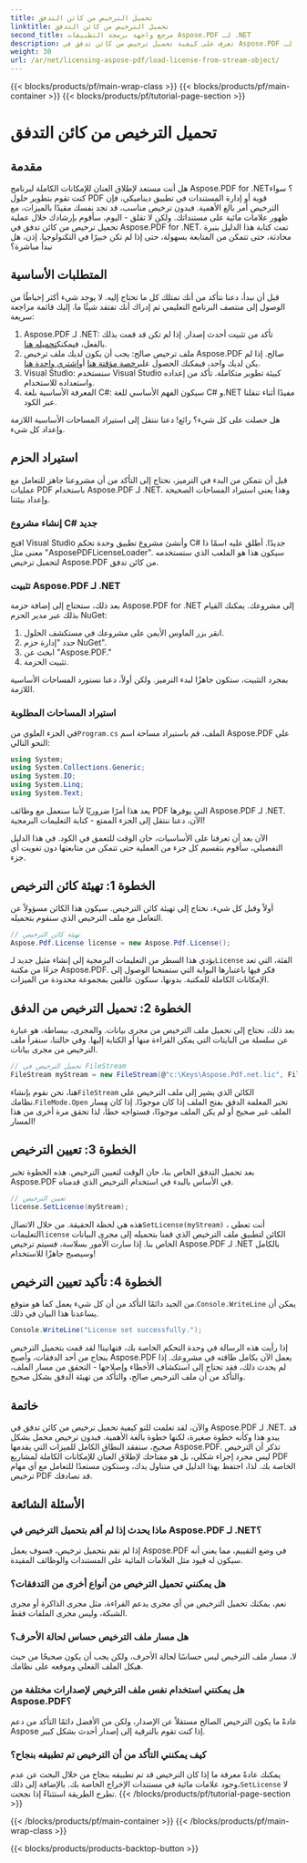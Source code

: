```yaml
---
title: تحميل الترخيص من كائن التدفق
linktitle: تحميل الترخيص من كائن التدفق
second_title: مرجع واجهة برمجة التطبيقات Aspose.PDF لـ .NET
description: تعرف على كيفية تحميل ترخيص من كائن تدفق في Aspose.PDF لـ .NET باستخدام هذا الدليل الشامل خطوة بخطوة.
weight: 30
url: /ar/net/licensing-aspose-pdf/load-license-from-stream-object/
---
```


{{< blocks/products/pf/main-wrap-class >}}
{{< blocks/products/pf/main-container >}}
{{< blocks/products/pf/tutorial-page-section >}}

# تحميل الترخيص من كائن التدفق

## مقدمة

هل أنت مستعد لإطلاق العنان للإمكانات الكاملة لبرنامج Aspose.PDF for .NET؟ سواء كنت تقوم بتطوير حلول PDF قوية أو إدارة المستندات في تطبيق ديناميكي، فإن الترخيص أمر بالغ الأهمية. فبدون ترخيص مناسب، قد تجد نفسك مقيدًا بالميزات، مع ظهور علامات مائية على مستنداتك. ولكن لا تقلق - اليوم، سأقوم بإرشادك خلال عملية تحميل ترخيص من كائن تدفق في Aspose.PDF for .NET. تمت كتابة هذا الدليل بنبرة محادثة، حتى تتمكن من المتابعة بسهولة، حتى إذا لم تكن خبيرًا في التكنولوجيا. إذن، هل نبدأ مباشرة؟

## المتطلبات الأساسية

قبل أن نبدأ، دعنا نتأكد من أنك تمتلك كل ما تحتاج إليه. لا يوجد شيء أكثر إحباطًا من الوصول إلى منتصف البرنامج التعليمي ثم إدراك أنك تفتقد شيئًا ما. إليك قائمة مراجعة سريعة:

1.  Aspose.PDF لـ .NET: تأكد من تثبيت أحدث إصدار. إذا لم تكن قد قمت بذلك بالفعل، فيمكنك[تحميله هنا](https://releases.aspose.com/pdf/net/).
2. ملف ترخيص صالح: يجب أن يكون لديك ملف ترخيص Aspose.PDF صالح. إذا لم يكن لديك واحد، فيمكنك الحصول على[رخصة مؤقتة هنا](https://purchase.aspose.com/temporary-license/) أو[اشتري واحدة هنا](https://purchase.aspose.com/buy).
3. Visual Studio: سنستخدم Visual Studio كبيئة تطوير متكاملة. تأكد من إعداده واستعداده للاستخدام.
4. المعرفة الأساسية بلغة C#: سيكون الفهم الأساسي للغة C# و.NET مفيدًا أثناء تنقلنا عبر الكود.

هل حصلت على كل شيء؟ رائع! دعنا ننتقل إلى استيراد المساحات الأساسية اللازمة وإعداد كل شيء.

## استيراد الحزم

قبل أن نتمكن من البدء في الترميز، نحتاج إلى التأكد من أن مشروعنا جاهز للتعامل مع عمليات PDF باستخدام Aspose.PDF لـ .NET. وهذا يعني استيراد المساحات الصحيحة وإعداد بيئتنا.

### إنشاء مشروع C# جديد

افتح Visual Studio وأنشئ مشروع تطبيق وحدة تحكم C# جديدًا. أطلق عليه اسمًا ذا معنى مثل "AsposePDFLicenseLoader". سيكون هذا هو الملعب الذي ستستخدمه لتحميل ترخيص Aspose.PDF من كائن تدفق.

### تثبيت Aspose.PDF لـ .NET

بعد ذلك، ستحتاج إلى إضافة حزمة Aspose.PDF for .NET إلى مشروعك. يمكنك القيام بذلك عبر مدير الحزم NuGet:

1. انقر بزر الماوس الأيمن على مشروعك في مستكشف الحلول.
2. حدد "إدارة حزم NuGet".
3. ابحث عن "Aspose.PDF."
4. تثبيت الحزمة.

بمجرد التثبيت، ستكون جاهزًا لبدء الترميز. ولكن أولاً، دعنا نستورد المساحات الأساسية اللازمة.

### استيراد المساحات المطلوبة

 في الجزء العلوي من`Program.cs` الملف، قم باستيراد مساحة اسم Aspose.PDF على النحو التالي:

```csharp
using System;
using System.Collections.Generic;
using System.IO;
using System.Linq;
using System.Text;
```

يعد هذا أمرًا ضروريًا لأننا سنعمل مع وظائف PDF التي يوفرها Aspose.PDF لـ .NET. الآن، دعنا ننتقل إلى الجزء الممتع - كتابة التعليمات البرمجية!

الآن بعد أن تعرفنا على الأساسيات، حان الوقت للتعمق في الكود. في هذا الدليل التفصيلي، سأقوم بتقسيم كل جزء من العملية حتى تتمكن من متابعتها دون تفويت أي جزء.

## الخطوة 1: تهيئة كائن الترخيص

أولاً وقبل كل شيء، نحتاج إلى تهيئة كائن الترخيص. سيكون هذا الكائن مسؤولاً عن التعامل مع ملف الترخيص الذي سنقوم بتحميله.

```csharp
// تهيئة كائن الترخيص
Aspose.Pdf.License license = new Aspose.Pdf.License();
```

يؤدي هذا السطر من التعليمات البرمجية إلى إنشاء مثيل جديد لـ`License` الفئة، التي تعد جزءًا من مكتبة Aspose.PDF. فكر فيها باعتبارها البوابة التي ستمنحنا الوصول إلى الإمكانات الكاملة للمكتبة. بدونها، سنكون عالقين بمجموعة محدودة من الميزات.

## الخطوة 2: تحميل الترخيص من الدفق

بعد ذلك، نحتاج إلى تحميل ملف الترخيص من مجرى بيانات. والمجرى، ببساطة، هو عبارة عن سلسلة من البايتات التي يمكن القراءة منها أو الكتابة إليها. وفي حالتنا، سنقرأ ملف الترخيص من مجرى بيانات.

```csharp
// تحميل الترخيص في FileStream
FileStream myStream = new FileStream(@"c:\Keys\Aspose.Pdf.net.lic", FileMode.Open);
```

 هنا، نحن نقوم بإنشاء`FileStream` الكائن الذي يشير إلى ملف الترخيص على نظامك.`FileMode.Open` تخبر المعلمة الدفق بفتح الملف إذا كان موجودًا. إذا كان مسار الملف غير صحيح أو لم يكن الملف موجودًا، فستواجه خطأً، لذا تحقق مرة أخرى من هذا المسار!

## الخطوة 3: تعيين الترخيص

بعد تحميل التدفق الخاص بنا، حان الوقت لتعيين الترخيص. هذه الخطوة تخبر Aspose.PDF في الأساس بالبدء في استخدام الترخيص الذي قدمناه.

```csharp
// تعيين الترخيص
license.SetLicense(myStream);
```

هذه هي لحظة الحقيقة. من خلال الاتصال`SetLicense(myStream)` ، أنت تعطي التعليمات`license` الكائن لتطبيق ملف الترخيص الذي قمنا بتحميله إلى مجرى البيانات الخاص بنا. إذا سارت الأمور بسلاسة، فسيتم ترخيص Aspose.PDF لـ .NET بالكامل وسيصبح جاهزًا للاستخدام!

## الخطوة 4: تأكيد تعيين الترخيص

 من الجيد دائمًا التأكد من أن كل شيء يعمل كما هو متوقع.`Console.WriteLine` يمكن أن يساعدنا هذا البيان في ذلك.

```csharp
Console.WriteLine("License set successfully.");
```

إذا رأيت هذه الرسالة في وحدة التحكم الخاصة بك، فتهانينا! لقد قمت بتحميل الترخيص بنجاح من أحد الدفقات، وأصبح Aspose.PDF يعمل الآن بكامل طاقته في مشروعك. إذا لم يحدث ذلك، فقد تحتاج إلى استكشاف الأخطاء وإصلاحها - التحقق من مسار الملف، والتأكد من أن ملف الترخيص صالح، والتأكد من تهيئة الدفق بشكل صحيح.

## خاتمة

والآن، لقد تعلمت للتو كيفية تحميل ترخيص من كائن تدفق في Aspose.PDF لـ .NET. قد يبدو هذا وكأنه خطوة صغيرة، لكنها خطوة بالغة الأهمية. فبدون ترخيص محمل بشكل صحيح، ستفقد النطاق الكامل للميزات التي يقدمها Aspose.PDF. تذكر أن الترخيص ليس مجرد إجراء شكلي، بل هو مفتاحك لإطلاق العنان للإمكانات الكاملة لمشاريع PDF الخاصة بك. لذا، احتفظ بهذا الدليل في متناول يدك، وستكون مستعدًا للتعامل مع أي مهام ترخيص PDF قد تصادفك.

## الأسئلة الشائعة

### ماذا يحدث إذا لم أقم بتحميل الترخيص في Aspose.PDF لـ .NET؟  
إذا لم تقم بتحميل ترخيص، فسوف يعمل Aspose.PDF في وضع التقييم، مما يعني أنه سيكون له قيود مثل العلامات المائية على المستندات والوظائف المقيدة.

### هل يمكنني تحميل الترخيص من أنواع أخرى من التدفقات؟  
نعم، يمكنك تحميل الترخيص من أي مجرى يدعم القراءة، مثل مجرى الذاكرة أو مجرى الشبكة، وليس مجرى الملفات فقط.

### هل مسار ملف الترخيص حساس لحالة الأحرف؟  
لا، مسار ملف الترخيص ليس حساسًا لحالة الأحرف، ولكن يجب أن يكون صحيحًا من حيث هيكل الملف الفعلي وموقعه على نظامك.

### هل يمكنني استخدام نفس ملف الترخيص لإصدارات مختلفة من Aspose.PDF؟  
عادةً ما يكون الترخيص الصالح مستقلاً عن الإصدار، ولكن من الأفضل دائمًا التأكد من دعم Aspose إذا كنت تقوم بالترقية إلى إصدار أحدث بشكل كبير.

### كيف يمكنني التأكد من أن الترخيص تم تطبيقه بنجاح؟  
 يمكنك عادةً معرفة ما إذا كان الترخيص قد تم تطبيقه بنجاح من خلال البحث عن عدم وجود علامات مائية في مستندات الإخراج الخاصة بك. بالإضافة إلى ذلك،`SetLicense` لا تطرح الطريقة استثناءً إذا نجحت.
{{< /blocks/products/pf/tutorial-page-section >}}

{{< /blocks/products/pf/main-container >}}
{{< /blocks/products/pf/main-wrap-class >}}

{{< blocks/products/products-backtop-button >}}

